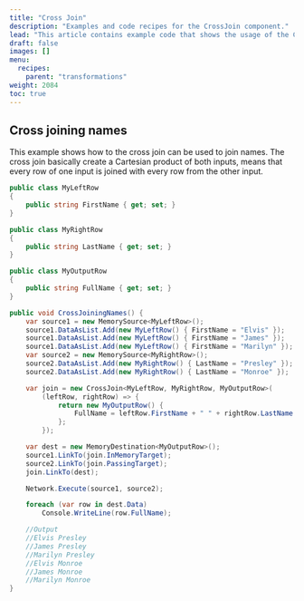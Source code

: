 ```yaml
---
title: "Cross Join"
description: "Examples and code recipes for the CrossJoin component."
lead: "This article contains example code that shows the usage of the CrossJoin component."
draft: false
images: []
menu:
  recipes:
    parent: "transformations"
weight: 2084
toc: true
---
```


## Cross joining names

This example shows how to the cross join can be used to join names. The cross join basically create a Cartesian product of both inputs, means that every row of one input is joined with every row from the other input.


```C#
public class MyLeftRow
{
    public string FirstName { get; set; }
}

public class MyRightRow
{
    public string LastName { get; set; }
}

public class MyOutputRow
{
    public string FullName { get; set; }
}

public void CrossJoiningNames() {
    var source1 = new MemorySource<MyLeftRow>();
    source1.DataAsList.Add(new MyLeftRow() { FirstName = "Elvis" });
    source1.DataAsList.Add(new MyLeftRow() { FirstName = "James" });
    source1.DataAsList.Add(new MyLeftRow() { FirstName = "Marilyn" });
    var source2 = new MemorySource<MyRightRow>();
    source2.DataAsList.Add(new MyRightRow() { LastName = "Presley" });
    source2.DataAsList.Add(new MyRightRow() { LastName = "Monroe" });

    var join = new CrossJoin<MyLeftRow, MyRightRow, MyOutputRow>(
        (leftRow, rightRow) => {
            return new MyOutputRow() {
                FullName = leftRow.FirstName + " " + rightRow.LastName
            };
        });

    var dest = new MemoryDestination<MyOutputRow>();
    source1.LinkTo(join.InMemoryTarget);
    source2.LinkTo(join.PassingTarget);
    join.LinkTo(dest);

    Network.Execute(source1, source2);

    foreach (var row in dest.Data)
        Console.WriteLine(row.FullName);

    //Output
    //Elvis Presley
    //James Presley
    //Marilyn Presley
    //Elvis Monroe
    //James Monroe
    //Marilyn Monroe
}
```
